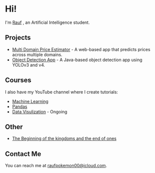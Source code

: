 # Hi!

I'm [Rauf](https://rauf-psi.vercel.app/) , an Artificial Intelligence student.

## Projects

* [Multi Domain Price Estimator](https://github.com/Raufjatoi/Multi-domain-price-estimator) - A web-based app that predicts prices across multiple domains.
* [Object Detection App](https://github.com/Raufjatoi/Object-Detection-App-in-Java) - A Java-based object detection app using YOLOv3 and v4.

## Courses

I also have my YouTube channel where I create tutorials:
* [Machine Learning ](https://youtube.com/playlist?list=PLTZ70XpJ2zMuKgSRRwmg1Khj65lzSnh35&si=CGtGVL0sBJSGhPdj)
* [Pandas](https://youtube.com/playlist?list=PLTZ70XpJ2zMuU_dscN1C_LUdF-YCw3OyN&si=F9co066WGq002Hoh)
* [Data Visulization](https://youtube.com/playlist?list=PLTZ70XpJ2zMuMrqx0CxvFZ8rRnxx6rRh2&si=AhI57OOHVFxEyEtq) - Ongoing       

## Other

* [The Beginning of the kingdoms and the end of ones](https://medium.com/@raufpokemon00/the-beginning-of-the-kingdoms-and-the-end-of-ones-376e57add304)

## Contact Me

You can reach me at <raufpokemon00@icloud.com>.
